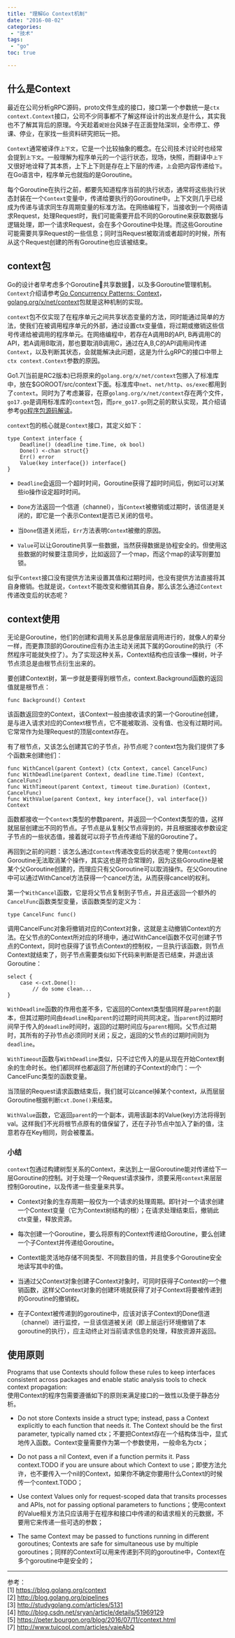 ```yaml
---
title: "理解Go Context机制"
date: "2016-08-02"
categories:
 - "技术"
tags:
 - "go"
toc: true

---
```


## 什么是Context

最近在公司分析gRPC源码，proto文件生成的接口，接口第一个参数统一是`ctx context.Context`接口，公司不少同事都不了解这样设计的出发点是什么，其实我也不了解其背后的原理。今天趁着`妮妲`台风妹子在正面登陆深圳，全市停工、停课、停业，在家找一些资料研究把玩一把。

`Context`通常被译作`上下文`，它是一个比较抽象的概念。在公司技术讨论时也经常会提到`上下文`。一般理解为程序单元的一个运行状态，现场，快照，而翻译中`上下`又很好地诠释了其本质，上下上下则是存在上下层的传递，`上`会把内容传递给`下`。在Go语言中，程序单元也就指的是Goroutine。

每个Goroutine在执行之前，都要先知道程序当前的执行状态，通常将这些执行状态封装在一个`Context`变量中，传递给要执行的Goroutine中。上下文则几乎已经成为传递与请求同生存周期变量的标准方法。在网络编程下，当接收到一个网络请求Request，处理Request时，我们可能需要开启不同的Goroutine来获取数据与逻辑处理，即一个请求Request，会在多个Goroutine中处理。而这些Goroutine可能需要共享Request的一些信息；同时当Request被取消或者超时的时候，所有从这个Request创建的所有Goroutine也应该被结束。

## context包

Go的设计者早考虑多个Goroutine共享数据，以及多Goroutine管理机制。`Context`介绍请参考[Go Concurrency Patterns: Context](http://blog.golang.org/context)，[golang.org/x/net/context](http://godoc.org/golang.org/x/net/context)包就是这种机制的实现。

`context`包不仅实现了在程序单元之间共享状态变量的方法，同时能通过简单的方法，使我们在被调用程序单元的外部，通过设置ctx变量值，将过期或撤销这些信号传递给被调用的程序单元。在网络编程中，若存在A调用B的API, B再调用C的API，若A调用B取消，那也要取消B调用C，通过在A,B,C的API调用间传递`Context`，以及判断其状态，会就能解决此问题，这是为什么gRPC的接口中带上`ctx context.Context`参数的原因。

Go1.7(当前是RC2版本)已将原来的`golang.org/x/net/context`包挪入了标准库中，放在$GOROOT/src/context下面。标准库中`net`、`net/http`、`os/exec`都用到了`context`。同时为了考虑兼容，在原`golang.org/x/net/context`存在两个文件，`go17.go`是调用标准库的`context`包，而`pre_go17.go`则之前的默认实现，其介绍请参考[go程序包源码解读](http://studygolang.com/articles/5131)。

`context`包的核心就是`Context`接口，其定义如下：

```
type Context interface {
    Deadline() (deadline time.Time, ok bool)
    Done() <-chan struct{}
    Err() error
    Value(key interface{}) interface{}
}
```

 * `Deadline`会返回一个超时时间，Goroutine获得了超时时间后，例如可以对某些io操作设定超时时间。

 * `Done`方法返回一个信道（channel），当`Context`被撤销或过期时，该信道是关闭的，即它是一个表示Context是否已关闭的信号。

* 当`Done`信道关闭后，`Err`方法表明`Contex`t被撤的原因。

 * `Value`可以让Goroutine共享一些数据，当然获得数据是协程安全的。但使用这些数据的时候要注意同步，比如返回了一个map，而这个map的读写则要加锁。

似乎`Context`接口没有提供方法来设置其值和过期时间，也没有提供方法直接将其自身撤销。也就是说，`Context`不能改变和撤销其自身。那么该怎么通过`Context`传递改变后的状态呢？


## context使用

无论是Goroutine，他们的创建和调用关系总是像层层调用进行的，就像人的辈分一样，而更靠顶部的Goroutine应有办法主动关闭其下属的Goroutine的执行（不然程序可能就失控了）。为了实现这种关系，Context结构也应该像一棵树，叶子节点须总是由根节点衍生出来的。


要创建Context树，第一步就是要得到根节点，context.Background函数的返回值就是根节点：

```
func Background() Context
```

该函数返回空的Context，该Context一般由接收请求的第一个Goroutine创建，是与进入请求对应的Context根节点，它不能被取消、没有值、也没有过期时间。它常常作为处理Request的顶层context存在。

有了根节点，又该怎么创建其它的子节点，孙节点呢？context包为我们提供了多个函数来创建他们：

```
func WithCancel(parent Context) (ctx Context, cancel CancelFunc)
func WithDeadline(parent Context, deadline time.Time) (Context, CancelFunc)
func WithTimeout(parent Context, timeout time.Duration) (Context, CancelFunc)
func WithValue(parent Context, key interface{}, val interface{}) Context
```

函数都接收一个`Context`类型的参数parent，并返回一个Context类型的值，这样就层层创建出不同的节点。子节点是从复制父节点得到的，并且根据接收参数设定子节点的一些状态值，接着就可以将子节点传递给下层的Goroutine了。

再回到之前的问题：该怎么通过`Context`传递改变后的状态呢？使用`Context`的Goroutine无法取消某个操作，其实这也是符合常理的，因为这些Goroutine是被某个父Goroutine创建的，而理应只有父Goroutine可以取消操作。在父Goroutine中可以通过WithCancel方法获得一个cancel方法，从而获得cancel的权利。

第一个`WithCancel`函数，它是将父节点复制到子节点，并且还返回一个额外的`CancelFunc`函数类型变量，该函数类型的定义为：

```
type CancelFunc func()
```

调用CancelFunc对象将撤销对应的Context对象，这就是主动撤销Context的方法。在父节点的Context所对应的环境中，通过WithCancel函数不仅可创建子节点的Context，同时也获得了该节点Context的控制权，一旦执行该函数，则节点Context就结束了，则子节点需要类似如下代码来判断是否已结束，并退出该Goroutine：

```
select {
    case <-cxt.Done():
        // do some clean...
}
```

`WithDeadline`函数的作用也差不多，它返回的Context类型值同样是`parent`的副本，但其过期时间由`deadline`和`parent`的过期时间共同决定。当`parent`的过期时间早于传入的`deadline`时间时，返回的过期时间应与`parent`相同。父节点过期时，其所有的子孙节点必须同时关闭；反之，返回的父节点的过期时间则为`deadline`。

`WithTimeout`函数与`WithDeadline`类似，只不过它传入的是从现在开始Context剩余的生命时长。他们都同样也都返回了所创建的子Context的命门：一个CancelFunc类型的函数变量。

当顶层的Request请求函数结束后，我们就可以cancel掉某个context，从而层层Goroutine根据判断`cxt.Done()`来结束。

`WithValue`函数，它返回`parent`的一个副本，调用该副本的Value(key)方法将得到val。这样我们不光将根节点原有的值保留了，还在子孙节点中加入了新的值，注意若存在Key相同，则会被覆盖。

### 小结

`context`包通过构建树型关系的Context，来达到上一层Goroutine能对传递给下一层Goroutine的控制。对于处理一个Request请求操作，须要采用`context`来层层控制Goroutine，以及传递一些变量来共享。

* Context对象的生存周期一般仅为一个请求的处理周期。即针对一个请求创建一个Context变量（它为Context树结构的根）；在请求处理结束后，撤销此ctx变量，释放资源。

* 每次创建一个Goroutine，要么将原有的Context传递给Goroutine，要么创建一个子Context并传递给Goroutine。

* Context能灵活地存储不同类型、不同数目的值，并且使多个Goroutine安全地读写其中的值。

* 当通过父Context对象创建子Context对象时，可同时获得子Context的一个撤销函数，这样父Context对象的创建环境就获得了对子Context将要被传递到的Goroutine的撤销权。

* 在子Context被传递到的goroutine中，应该对该子Context的Done信道（channel）进行监控，一旦该信道被关闭（即上层运行环境撤销了本goroutine的执行），应主动终止对当前请求信息的处理，释放资源并返回。

## 使用原则

Programs that use Contexts should follow these rules to keep interfaces consistent across packages and enable static analysis tools to check context propagation:  
使用Context的程序包需要遵循如下的原则来满足接口的一致性以及便于静态分析。

 * Do not store Contexts inside a struct type; instead, pass a Context explicitly to each function that needs it. The Context should be the first parameter, typically named ctx；不要把Context存在一个结构体当中，显式地传入函数。Context变量需要作为第一个参数使用，一般命名为ctx；

 * Do not pass a nil Context, even if a function permits it. Pass context.TODO if you are unsure about which Context to use；即使方法允许，也不要传入一个nil的Context，如果你不确定你要用什么Context的时候传一个context.TODO；

 * Use context Values only for request-scoped data that transits processes and APIs, not for passing optional parameters to functions；使用context的Value相关方法只应该用于在程序和接口中传递的和请求相关的元数据，不要用它来传递一些可选的参数；

 * The same Context may be passed to functions running in different goroutines; Contexts are safe for simultaneous use by multiple goroutines；同样的Context可以用来传递到不同的goroutine中，Context在多个goroutine中是安全的；


----
参考：  
[1] https://blog.golang.org/context  
[2] http://blog.golang.org/pipelines  
[3] http://studygolang.com/articles/5131  
[4] http://blog.csdn.net/sryan/article/details/51969129  
[5] https://peter.bourgon.org/blog/2016/07/11/context.html  
[7] http://www.tuicool.com/articles/vaieAbQ  

